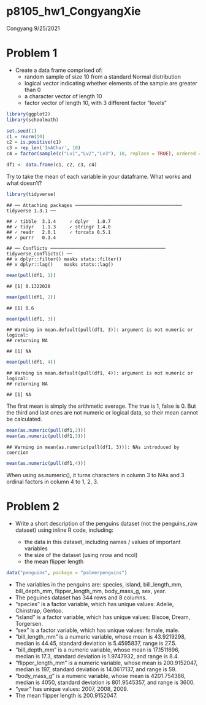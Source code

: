 p8105\_hw1\_CongyangXie
================
Congyang
9/25/2021

# Problem 1

-   Create a data frame comprised of:
    -   random sample of size 10 from a standard Normal distribution
    -   logical vector indicating whether elements of the sample are
        greater than 0
    -   a character vector of length 10
    -   factor vector of length 10, with 3 different factor “levels”

``` r
library(ggplot2)
library(schoolmath)

set.seed(1)
c1 = rnorm(10)
c2 = is.positive(c1)
c3 = rep_len('ImAChar', 10)
c4 = factor(sample(c("Lv1","Lv2","Lv3"), 10, replace = TRUE), ordered = TRUE, levels  = c("Lv1","Lv2","Lv3"))

df1 <- data.frame(c1, c2, c3, c4)
```

Try to take the mean of each variable in your dataframe. What works and
what doesn’t?

``` r
library(tidyverse)
```

    ## ── Attaching packages ─────────────────────────────────────── tidyverse 1.3.1 ──

    ## ✓ tibble  3.1.4     ✓ dplyr   1.0.7
    ## ✓ tidyr   1.1.3     ✓ stringr 1.4.0
    ## ✓ readr   2.0.1     ✓ forcats 0.5.1
    ## ✓ purrr   0.3.4

    ## ── Conflicts ────────────────────────────────────────── tidyverse_conflicts() ──
    ## x dplyr::filter() masks stats::filter()
    ## x dplyr::lag()    masks stats::lag()

``` r
mean(pull(df1, 1))
```

    ## [1] 0.1322028

``` r
mean(pull(df1, 2))
```

    ## [1] 0.6

``` r
mean(pull(df1, 3))
```

    ## Warning in mean.default(pull(df1, 3)): argument is not numeric or logical:
    ## returning NA

    ## [1] NA

``` r
mean(pull(df1, 4))
```

    ## Warning in mean.default(pull(df1, 4)): argument is not numeric or logical:
    ## returning NA

    ## [1] NA

The first mean is simply the arithmetic average. The true is 1, false is
0. But the third and last ones are not numeric or logical data, so their
mean cannot be calculated.

``` r
mean(as.numeric(pull(df1,2)))
mean(as.numeric(pull(df1,3)))
```

    ## Warning in mean(as.numeric(pull(df1, 3))): NAs introduced by coercion

``` r
mean(as.numeric(pull(df1,4)))
```

When using as.numeric(), it turns characters in column 3 to NAs and 3
ordinal factors in column 4 to 1, 2, 3.

# Problem 2

-   Write a short description of the penguins dataset (not the
    penguins\_raw dataset) using inline R code, including:

    -   the data in this dataset, including names / values of important
        variables
    -   the size of the dataset (using nrow and ncol)
    -   the mean flipper length

``` r
data("penguins", package = "palmerpenguins")
```

-   The variables in the penguins are: species, island,
    bill\_length\_mm, bill\_depth\_mm, flipper\_length\_mm,
    body\_mass\_g, sex, year.
-   The peguines dataset has 344 rows and 8 columns.
-   “species” is a factor variable, which has unique values: Adelie,
    Chinstrap, Gentoo.
-   “island” is a factor variable, which has unique values: Biscoe,
    Dream, Torgersen.
-   “sex” is a factor variable, which has unique values: female, male.
-   “bill\_length\_mm” is a numeric variable, whose mean is 43.9219298,
    median is 44.45, standard deviation is 5.4595837, range is 27.5.
-   “bill\_depth\_mm” is a numeric variable, whose mean is 17.1511696,
    median is 17.3, standard deviation is 1.9747932, and range is 8.4.
-   “flipper\_length\_mm” is a numeric variable, whose mean is
    200.9152047, median is 197, standard deviation is 14.0617137, and
    range is 59.
-   “body\_mass\_g” is a numeric variable, whose mean is 4201.754386,
    median is 4050, standard deviation is 801.9545357, and range
    is 3600.
-   “year” has unique values: 2007, 2008, 2009.
-   The mean flipper length is 200.9152047.
